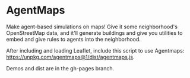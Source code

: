 # AgentMaps

Make agent-based simulations on maps! Give it some neighborhood's OpenStreetMap data, and it'll generate buildings and give you utilities to embed and give rules to agents into the neighborhood.

After including and loading Leaflet, include this script to use Agentmaps: https://unpkg.com/agentmaps@1/dist/agentmaps.js.

Demos and dist are in the gh-pages branch.
